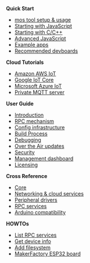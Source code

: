 **Quick Start**

- [mos tool setup & usage](/docs/quickstart/setup.md)
- [Starting with JavaScript](/docs/quickstart/prog1.md)
- [Starting with C/C++](/docs/quickstart/prog2.md)
- [Advanced JavaScript](/docs/quickstart/prog3.md)
- [Example apps](/docs/quickstart/apps.md)
- [Recommended devboards](/docs/quickstart/devboards.md)

**Cloud Tutorials**

- [Amazon AWS IoT](/docs/cloud/aws.md)
- [Google IoT Core](/docs/cloud/google.md)
- [Microsoft Azure IoT](/docs/cloud/azure.md)
- [Private MQTT server](/docs/cloud/mqtt.md)

**User Guide**

- [Introduction](/docs/userguide/intro.md)
- [RPC mechanism](/docs/userguide/rpc.md)
- [Config infrastructure](/docs/userguide/configuration.md)
- [Build Process](/docs/userguide/build.md)
- [Debugging](/docs/userguide/debug.md)
- [Over the Air updates](/docs/userguide/ota.md)
- [Security](/docs/userguide/security.md)
- [Management dashboard](/docs/userguide/dashboard.md)
- [Licensing](/docs/userguide/licensing.md)

**Cross Reference**

- [Core](/docs/api/core.md)
- [Networking & cloud services](/docs/api/net.md)
- [Peripheral drivers](/docs/api/drivers.md)
- [RPC services](/docs/api/rpc.md)
- [Arduino compatibility](/docs/api/arduino.md)

**HOWTOs**

- [List RPC services](/docs/howtos/rpc-list.md)
- [Get device info](/docs/howtos/get-device-info.md)
- [Add filesystem](/docs/howtos/fs.md)
- [MakerFactory ESP32 board](/docs/howtos/maker-factory-esp32.md)
